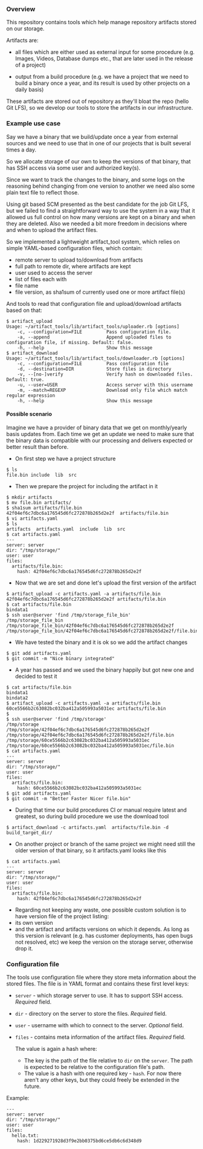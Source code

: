 ### Overview

This repository contains tools which help manage repository artifacts stored on our storage.

Artifacts are:

* all files which are either used as external input for some procedure (e.g. Images, Videos, Database dumps etc., that are later used in the release of a project)

* output from a build procedure (e.g. we have a project that we need to build a binary once a year, and its result is used by other projects on a daily basis)

These artifacts are stored out of repository as they'll bloat the repo (hello Git LFS), so we develop our tools to store the artifacts in our infrastructure.

### Example use case

Say we have a binary that we build/update once a year from external sources and we need to use that in one of our projects that is built several times a day.

So we allocate storage of our own to keep the versions of that binary, that has SSH access via some user and authorized key(s).

Since we want to track the changes to the binary, and some logs on the reasoning behind changing from one version to another we need also some plain text file to reflect those.

Using git based SCM presented as the best candidate for the job Git LFS, but we failed to find a straightforward way to use the system in a way that it allowed us full control on how many versions are kept on a binary and when they are deleted. Also we needed a bit more freedom in decisions where and when to upload the artifact files.

So we implemented a lightweight artifact_tool system, which relies on simple YAML-based configuration files, which contain:
- remote server to upload to/download from artifacts
- full path to remote dir, where artifacts are kept
- user used to access the server
- list of files each with
 - file name
 - file version, as sha1sum of currently used one or more artifact file(s)

And tools to read that configuration file and upload/download artifacts based on that:
```
$ artifact_upload
Usage: ~/artifact_tools/lib/artifact_tools/uploader.rb [options]
    -c, --configuration=FILE         Pass configuration file.
    -a, --append                     Append uploaded files to configuration file, if missing. Default: false.
    -h, --help                       Show this message
$ artifact_download
Usage: ~/artifact_tools/lib/artifact_tools/downloader.rb [options]
    -c, --configuration=FILE         Pass configuration file
    -d, --destination=DIR            Store files in directory
    -v, --[no-]verify                Verify hash on downloaded files. Default: true.
    -u, --user=USER                  Access server with this username
    -m, --match=REGEXP               Download only file which match regular expression
    -h, --help                       Show this message
```

#### Possible scenario

Imagine we have a provider of binary data that we get on monthly/yearly basis updates from. Each time we get an update we need to make sure that the binary data is compatible with our processing and delivers expected or better result than before.

- On first step we have a project structure
```
$ ls
file.bin include  lib  src
```

- Then we prepare the project for including the artifact in it
```
$ mkdir artifacts
$ mv file.bin artifacts/
$ sha1sum artifacts/file.bin
42f04ef6c7dbc6a176545d6fc272878b265d2e2f  artifacts/file.bin
$ vi artifacts.yaml
$ ls
artifacts  artifacts.yaml  include  lib  src
$ cat artifacts.yaml
---
server: server
dir: "/tmp/storage/"
user: user
files:
  artifacts/file.bin:
    hash: 42f04ef6c7dbc6a176545d6fc272878b265d2e2f
```

- Now that we are set and done let's upload the first version of the artifact
```
$ artifact_upload -c artifacts.yaml -a artifacts/file.bin
42f04ef6c7dbc6a176545d6fc272878b265d2e2f artifacts/file.bin
$ cat artifacts/file.bin
bindata1
$ ssh user@server 'find /tmp/storage_file_bin'
/tmp/storage_file_bin
/tmp/storage_file_bin/42f04ef6c7dbc6a176545d6fc272878b265d2e2f
/tmp/storage_file_bin/42f04ef6c7dbc6a176545d6fc272878b265d2e2f/file.bin

```

- We have tested the binary and it is ok so we add the artifact changes
```
$ git add artifacts.yaml
$ git commit -m "Nice binary integrated"

```

- A year has passed and we used the binary happily but got new one and decided to test it
```
$ cat artifacts/file.bin
bindata1
bindata2
$ artifact_upload -c artifacts.yaml -a artifacts/file.bin
60ce5566b2c63082bc032ba412a505993a5031ec artifacts/file.bin
$
$ ssh user@server 'find /tmp/storage'
/tmp/storage
/tmp/storage/42f04ef6c7dbc6a176545d6fc272878b265d2e2f
/tmp/storage/42f04ef6c7dbc6a176545d6fc272878b265d2e2f/file.bin
/tmp/storage/60ce5566b2c63082bc032ba412a505993a5031ec
/tmp/storage/60ce5566b2c63082bc032ba412a505993a5031ec/file.bin
$ cat artifacts.yaml
---
server: server
dir: "/tmp/storage/"
user: user
files:
  artifacts/file.bin:
    hash: 60ce5566b2c63082bc032ba412a505993a5031ec
$ git add artifacts.yaml
$ git commit -m "Better Faster Nicer file.bin"
```

- During that time our build procedures CI or manual require latest and greatest, so during build procedure we use the download tool
```
$ artifact_download -c artifacts.yaml  artifacts/file.bin -d build_target_dir/
```

- On another project or branch of the same project we might need still the older version of that binary, so it artifacts.yaml looks like this
```
$ cat artifacts.yaml
---
server: server
dir: "/tmp/storage/"
user: user
files:
  artifacts/file.bin:
    hash: 42f04ef6c7dbc6a176545d6fc272878b265d2e2f
```

- Regarding not keeping any waste, one possible custom solution is to have version file of the project listing:
 - its own version
 - and the artifact and  artifacts versions on which it depends.
 As long as this version is relevant (e.g. has customer deployments, has open bugs not resolved, etc) we keep the version on the storage server, otherwise drop it.

### Configuration file

The tools use configuration file where they store meta information about the stored files. The file is in YAML format and contains these first level keys:

* `server` - which storage server to use. It has to support SSH access. *Required* field.

* `dir` - directory on the server to store the files. *Required* field.

* `user` - username with which to connect to the server. *Optional* field.

* `files` - contains meta information of the artifact files. *Required* field.

    The value is again a hash where:

    * The key is the path of the file relative to `dir` on the `server`. The path is expected to be relative to the configuration file's path.
    * The value is a hash with one required key - `hash`. For now there aren't any other keys, but they could freely be extended in the future.

Example:

```
---
server: server
dir: "/tmp/storage/"
user: user
files:
  hello.txt:
    hash: 1d229271928d3f9e2bb0375bd6ce5db6c6d348d9
```
